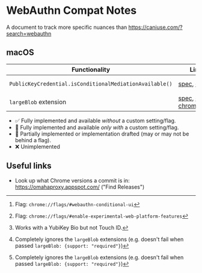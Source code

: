 # WebAuthn Compat Notes

A document to track more specific nuances than <https://caniuse.com/?search=webauthn>
## macOS

| Functionality | Links | Chrome | Firefox | Safari |
|-|-|-|-|-|
| `PublicKeyCredential.isConditionalMediationAvailable()` | [spec](https://w3c.github.io/webauthn/#dom-publickeycredential-isconditionalmediationavailable), [crbug](https://bugs.chromium.org/p/chromium/issues/detail?id=1330946) | 🏁 106.0.5220.0+[^1] | ❌ | ✅ 16+ |
| `largeBlob` extension | [spec](https://w3c.github.io/webauthn/#sctn-large-blob-extension), [crbug](https://bugs.chromium.org/p/chromium/issues/detail?id=1114875&colspec=ID%20Pri%20M%20Status%20Owner%20Summary%20OS%20Modified&x=m&y=releaseblock&cells=tiles&q=largeBlob&can=1), [chromestatus](https://chromestatus.com/feature/5657899357437952) | 🏁[^2][^3] | ❌[^4] | ❌[^4] |

[^1]: Flag: `chrome://flags/#webauthn-conditional-ui`
[^2]: Flag: `chrome://flags/#enable-experimental-web-platform-features`
[^3]: Works with a YubiKey Bio but not Touch ID.
[^4]: Completely ignores the `largeBlob` extensions (e.g. doesn't fail when passed `largeBlob: {support: "required"}`)

- ✅ Fully implemented and available *without* a custom setting/flag.
- 🏁 Fully implemented and available *only with* a custom setting/flag.
- 🚧 Partially implemented or implementation drafted (may or may not be behind a flag).
- ❌ Unimplemented

## Useful links

- Look up what Chrome versions a commit is in: <https://omahaproxy.appspot.com/> ("Find Releases")
